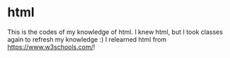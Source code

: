 # html
This is the codes of my knowledge of html. I knew html, but I took classes again to refresh my knowledge :)  I relearned html from https://www.w3schools.com/!
